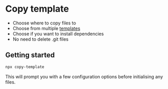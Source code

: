 # Copy template

- Choose where to copy files to
- Choose from multiple [templates](https://github.com/Syhner/copy-template/tree/main/templates)
- Choose if you want to install dependencies
- No need to delete .git files

## Getting started

```sh
npx copy-template
```

This will prompt you with a few configuration options before initialising any files.
